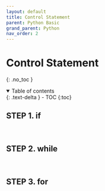 ```yaml
---
layout: default
title: Control Statement
parent: Python Basic
grand_parent: Python
nav_order: 2
---
```


# Control Statement

{: .no_toc }

<details open markdown="block">
  <summary>
    Table of contents
  </summary>
  {: .text-delta }
- TOC
{:toc}
</details>
<!------------------------------------ STEP ------------------------------------>

## STEP 1. if



<br>



<!------------------------------------ STEP ------------------------------------>

## STEP 2. while



<br>



<!------------------------------------ STEP ------------------------------------>

## STEP 3. for



